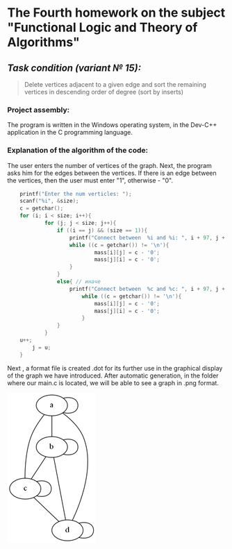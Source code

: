 # The Fourth homework on the subject "Functional Logic and Theory of Algorithms"
## *Task condition (variant № 15):*
> Delete vertices adjacent to a given edge and 
> sort the remaining vertices in descending order of degree (sort by inserts)

### Project assembly:
The program is written in the Windows operating system, in the Dev-C++ application in the C programming language.


### Explanation of the algorithm of the code:

The user enters the number of vertices of the graph. 
Next, the program asks him for the edges between the vertices. 
If there is an edge between the vertices, then the user must enter "1", otherwise - "0".

```c
	printf("Enter the num verticles: ");
	scanf("%i", &size); 
	c = getchar();
	for (i; i < size; i++){ 
      		for (j; j < size; j++){ 
       			if ((i == j) && (size == 1)){ 
          			printf("Connect between  %i and %i: ", i + 97, j + 97); 
          			while ((c = getchar()) != '\n'){ 
               				mass[i][j] = c - '0'; 
               				mass[j][i] = c - '0'; 
          			}
        		}
        		else{ // иначе
           			printf("Connect between  %c and %c: ", i + 97, j + 97); 
            			while ((c = getchar()) != '\n'){ 
            				mass[i][j] = c - '0'; 
                			mass[j][i] = c - '0';
            			}
        		}
      		}
	u++; 
      	j = u; 
	}  
```

Next , a format file is created .dot for its further use in the graphical display of the graph we have introduced. 
After automatic generation, in the folder where our main.c is located, we will be able to see a graph in .png format.

![Screenshot](graph.png)

